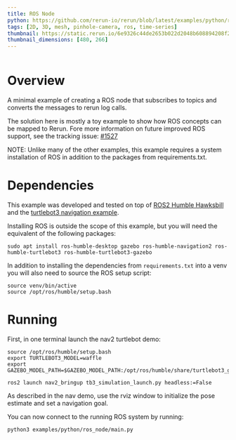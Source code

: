 ```yaml
---
title: ROS Node
python: https://github.com/rerun-io/rerun/blob/latest/examples/python/ros_node/main.py
tags: [2D, 3D, mesh, pinhole-camera, ros, time-series]
thumbnail: https://static.rerun.io/6e9326c44de2653b022d2048b608894208f2c391_ros_node_480w.png
thumbnail_dimensions: [480, 266]
---
```


<picture>
  <source media="(max-width: 480px)" srcset="https://static.rerun.io/6e9326c44de2653b022d2048b608894208f2c391_ros_node_480w.png">
  <source media="(max-width: 768px)" srcset="https://static.rerun.io/6d8aadfd16463e74fa4e37566d8f492d61961635_ros_node_768w.png">
  <source media="(max-width: 1024px)" srcset="https://static.rerun.io/b9521f5c7bc13bb684a47105a7d3d6055256428a_ros_node_1024w.png">
  <source media="(max-width: 1200px)" srcset="https://static.rerun.io/6ac049203829f2b0f1acd82cdca20a5ab0be65bb_ros_node_1200w.png">
  <img src="https://static.rerun.io/de224f02697d8fa26a387e497ef5823a68122356_ros_node_full.png" alt="">
</picture>

# Overview

A minimal example of creating a ROS node that subscribes to topics and converts the messages to rerun log calls.

The solution here is mostly a toy example to show how ROS concepts can be mapped to Rerun. Fore more information on
future improved ROS support, see the tracking issue: [#1527](https://github.com/rerun-io/rerun/issues/1537)

NOTE: Unlike many of the other examples, this example requires a system installation of ROS
in addition to the packages from requirements.txt.

# Dependencies

This example was developed and tested on top of [ROS2 Humble Hawksbill](https://docs.ros.org/en/humble/index.html)
and the [turtlebot3 navigation example](https://navigation.ros.org/getting_started/index.html).

Installing ROS is outside the scope of this example, but you will need the equivalent of the following packages:
```
sudo apt install ros-humble-desktop gazebo ros-humble-navigation2 ros-humble-turtlebot3 ros-humble-turtlebot3-gazebo
```

In addition to installing the dependencies from `requirements.txt` into a venv you will also need to source the
ROS setup script:
```
source venv/bin/active
source /opt/ros/humble/setup.bash
```


# Running

First, in one terminal launch the nav2 turtlebot demo:
```
source /opt/ros/humble/setup.bash
export TURTLEBOT3_MODEL=waffle
export GAZEBO_MODEL_PATH=$GAZEBO_MODEL_PATH:/opt/ros/humble/share/turtlebot3_gazebo/models

ros2 launch nav2_bringup tb3_simulation_launch.py headless:=False
```

As described in the nav demo, use the rviz window to initialize the pose estimate and set a navigation goal.

You can now connect to the running ROS system by running:
```
python3 examples/python/ros_node/main.py
```


